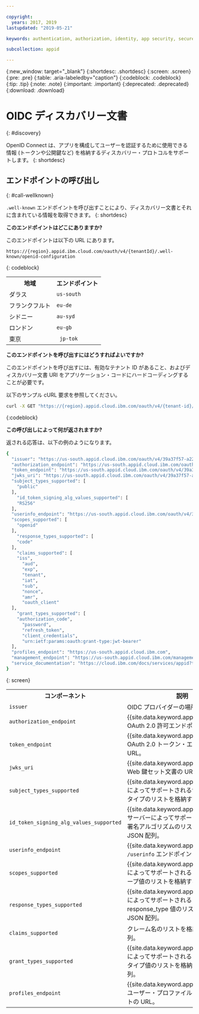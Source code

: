 ```yaml
---

copyright:
  years: 2017, 2019
lastupdated: "2019-05-21"

keywords: authentication, authorization, identity, app security, secure, discovery endpoint, oidc, public keys, tokens, well known endpoint

subcollection: appid

---
```


{:new_window: target="_blank"}
{:shortdesc: .shortdesc}
{:screen: .screen}
{:pre: .pre}
{:table: .aria-labeledby="caption"}
{:codeblock: .codeblock}
{:tip: .tip}
{:note: .note}
{:important: .important}
{:deprecated: .deprecated}
{:download: .download}


# OIDC ディスカバリー文書
{: #discovery}

OpenID Connect は、アプリを構成してユーザーを認証するために使用できる情報 (トークンや公開鍵など) を格納するディスカバリー・プロトコルをサポートします。
{: shortdesc}


## エンドポイントの呼び出し
{: #call-wellknown}

`.well-known` エンドポイントを呼び出すことにより、ディスカバリー文書とそれに含まれている情報を取得できます。
{: shortdesc}


**このエンドポイントはどこにありますか?**

このエンドポイントは以下の URL にあります。

```
https://{region}.appid.ibm.cloud.com/oauth/v4/{tenantId}/.well-known/openid-configuration
```
{: codeblock}

<table>
  <tr>
    <th>地域</th>
    <th>エンドポイント</th>
  </tr>
  <tr>
    <td>ダラス</td>
    <td><code>us-south</code></td>
  </tr>
  <tr>
    <td>フランクフルト</td>
    <td><code>eu-de</code></td>
  </tr>
  <tr>
    <td>シドニー</td>
    <td><code>au-syd</code></td>
  </tr>
  <tr>
    <td>ロンドン</td>
    <td><code>eu-gb</code></td>
  </tr>
  <tr>
    <td>東京</td>
    <td><code> jp-tok </code></td>
  </tr>
</table>



**このエンドポイントを呼び出すにはどうすればよいですか?**

このエンドポイントを呼び出すには、有効なテナント ID があること、およびディスカバリー文書 URI をアプリケーション・コードにハードコーディングすることが必要です。

以下のサンプル cURL 要求を参照してください。

```bash
curl -X GET "https://{region}.appid.cloud.ibm.com/oauth/v4/{tenant-id}/.well-known/openid-configuration" -H "accept: application/json"
```
{:codeblock}

**この呼び出しによって何が返されますか?**

返される応答は、以下の例のようになります。

```bash
{
  "issuer": "https://us-south.appid.cloud.ibm.com/oauth/v4/39a37f57-a227-4bfe-a044-93b6e6060b61",
  "authorization_endpoint": "https://us-south.appid.cloud.ibm.com/oauth/v4/39a37f57-a227-4bfe-a044-93b6e6060b61/authorization",
  "token_endpoint": "https://us-south.appid.cloud.ibm.com/oauth/v4/39a37f57-a227-4bfe-a044-93b6e6060b61/token",
  "jwks_uri": "https://us-south.appid.cloud.ibm.com/oauth/v4/39a37f57-a227-4bfe-a044-93b6e6060b61/publickeys",
  "subject_types_supported": [
    "public"
  ],
    "id_token_signing_alg_values_supported": [
    "RS256"
  ],
  "userinfo_endpoint": "https://us-south.appid.cloud.ibm.com/oauth/v4/39a37f57-a227-4bfe-a044-93b6e6060b61/userinfo",
  "scopes_supported": [
    "openid"
  ],
    "response_types_supported": [
    "code"
  ],
    "claims_supported": [
    "iss",
      "aud",
      "exp",
      "tenant",
      "iat",
      "sub",
      "nonce",
      "amr",
      "oauth_client"
  ],
    "grant_types_supported": [
    "authorization_code",
      "password",
      "refresh_token",
      "client_credentials",
      "urn:ietf:params:oauth:grant-type:jwt-bearer"
  ],
  "profiles_endpoint": "https://us-south.appid.cloud.ibm.com",
  "management_endpoint": "https://us-south.appid.cloud.ibm.com/management/v4/39a37f57-a227-4bfe-a044-93b6e6060b61",
  "service_documentation": "https://cloud.ibm.com/docs/services/appid?topic=appid-getting-started#getting-started"
}
```
{: screen}

<table>
  <tr>
    <th> コンポーネント </th>
    <th> 説明 </th>
  </tr>
  <tr>
  <td><code>issuer</code></td>
  <td>OIDC プロバイダーの場所。</td>
  </tr>
  <tr>
    <td><code>authorization_endpoint</code></td>
    <td>{{site.data.keyword.appid_short_notm}} OAuth 2.0 許可エンドポイントの URL。</td>
  </tr>
  <tr>
    <td><code>token_endpoint</code></td>
    <td>{{site.data.keyword.appid_short_notm}} OAuth 2.0 トークン・エンドポイントの URL。</td>
  </tr>
  <tr>
    <td><code>jwks_uri</code></td>
    <td>{{site.data.keyword.appid_short_notm}} Web 鍵セット文書の URL。</td>
  </tr>
  <tr>
    <td><code>subject_types_supported</code></td>
    <td>{{site.data.keyword.appid_short_notm}} によってサポートされるサブジェクト ID タイプのリストを格納する JSON 配列。</td>
  </tr>
  <tr>
    <td><code>id_token_signing_alg_values_supported</code></td>
    <td>{{site.data.keyword.appid_short_notm}} サーバーによってサポートされる JWS 署名アルゴリズムのリストを格納する JSON 配列。</td>
  </tr>
  <tr>
    <td><code>userinfo_endpoint</code></td>
    <td>{{site.data.keyword.appid_short_notm}} <code>/userinfo</code> エンドポイントの URL。</td>
  </tr>
  <tr>
    <td><code>scopes_supported</code></td>
    <td>{{site.data.keyword.appid_short_notm}} によってサポートされる OAuth 2.0 スコープ値のリストを格納する JSON 配列。</td>
  </tr>
  <tr>
    <td><code>response_types_supported</code></td>
    <td>{{site.data.keyword.appid_short_notm}} によってサポートされる OAuth 2.0 response_type 値のリストを格納する JSON 配列。</td>
  </tr>
  <tr>
    <td><code>claims_supported</code></td>
    <td>クレーム名のリストを格納する JSON 配列。</td>
  </tr>
  <tr>
    <td><code>grant_types_supported</code></td>
    <td>{{site.data.keyword.appid_short_notm}} によってサポートされる OAuth 2.0 付与タイプ値のリストを格納する JSON 配列。</td>
  </tr>
  <tr>
    <td><code>profiles_endpoint</code></td>
    <td>{{site.data.keyword.appid_short_notm}} ユーザー・プロファイル・エンドポイントの URL。</td>
  </tr>
</table>



